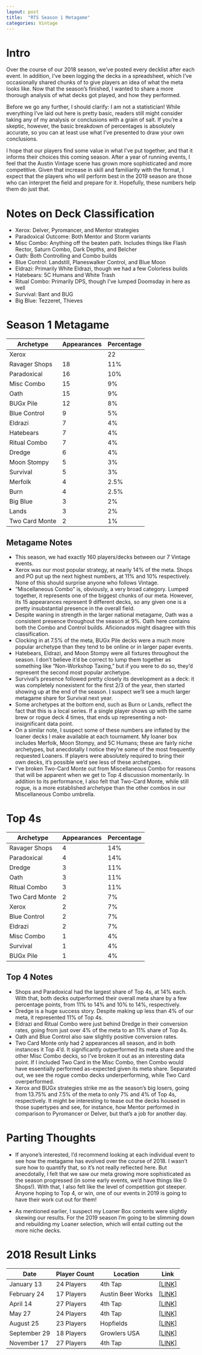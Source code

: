 ```yaml
---
layout: post
title:  "RTS Season 1 Metagame"
categories: Vintage
---
```



# Intro

Over the course of our 2018 season, we’ve posted every decklist after each event. In addition, I’ve been logging the decks in a spreadsheet, which I’ve occasionally shared chunks of to give players an idea of what the meta looks like. Now that the season’s finished, I wanted to share a more thorough analysis of what decks got played, and how they performed.

Before we go any further, I should clarify: I am not a statistician! While everything I’ve laid out here is pretty basic, readers still might consider taking any of my analysis or conclusions with a grain of salt. If you’re a skeptic, however, the basic breakdown of percentages is absolutely accurate, so you can at least use what I’ve presented to draw your own conclusions.

I hope that our players find some value in what I’ve put together, and that it informs their choices this coming season. After a year of running events, I feel that the Austin Vintage scene has grown more sophisticated and more competitive. Given that increase in skill and familiarity with the format, I expect that the players who will perform best in the 2019 season are those who can interpret the field and prepare for it. Hopefully, these numbers help them do just that.

# Notes on Deck Classification

* Xerox: Delver, Pyromancer, and Mentor strategies
* Paradoxical Outcome: Both  Mentor and Storm variants
* Misc Combo: Anything off the beaten path. Includes things like Flash Rector, Saturn Combo, Dark Depths, and Belcher
* Oath: Both Controlling and Combo builds
* Blue Control: Landstill, Planeswalker Control, and Blue Moon
* Eldrazi: Primarily White Eldrazi, though we had a few Colorless builds
* Hatebears: 5C Humans and White Trash
* Ritual Combo: Primarily DPS, though I’ve lumped Doomsday in here as well
* Survival: Bant and BUG
* Big Blue: Tezzeret, Thieves

# Season 1 Metagame

| Archetype | Appearances | Percentage |
|-|-|-|
| Xerox | | 22 | 13% |
| Ravager Shops | 18 | 11% |
| Paradoxical | 16 | 10% |
| Misc Combo | 15 | 9% |
| Oath | 15 | 9% |
| BUGx Pile | 12 | 8% |
| Blue Control | 9 | 5% |
| Eldrazi | 7 | 4% |
| Hatebears | 7 | 4% |
| Ritual Combo | 7 | 4% |
| Dredge | 6 | 4% |
| Moon Stompy | 5 | 3% |
| Survival | 5 | 3% |
| Merfolk | 4 | 2.5% |
| Burn | 4 | 2.5% |
| Big Blue | 3 | 2% |
| Lands | 3 | 2% |
| Two Card Monte | 2 | 1% |


##  Metagame Notes

* This season, we had exactly 160 players/decks between our 7 Vintage events.
* Xerox was our most popular strategy, at nearly 14% of the meta. Shops and PO put up the next highest numbers, at 11% and 10% respectively. None of this should surprise anyone who follows Vintage.
* “Miscellaneous Combo” is, obviously, a very broad category. Lumped together, it represents one of the biggest chunks of our meta. However, its 15 appearances represent 9 different decks, so any given one is a pretty insubstantial presence in the overall field.
* Despite waning in strength in the larger national metagame, Oath was a consistent presence throughout the season at 9%. Oath here contains both the Combo and Control builds. Aficionados might disagree with this classification.
* Clocking in at 7.5% of the meta, BUGx Pile decks were a much more popular archetype than they tend to be online or in larger paper events.
* Hatebears, Eldrazi, and Moon Stompy were all fixtures throughout the season. I don’t believe it’d be correct to lump them together as something like “Non-Workshop Taxing,” but if you were to do so, they’d represent the second most popular archetype.
* Survival’s presence followed pretty closely its development as a deck: it was completely nonexistent for the first 2/3 of the year, then started showing up at the end of the season. I suspect we’ll see a much larger metagame share for Survival next year.
* Some archetypes at the bottom end, such as Burn or Lands, reflect the fact that this is a local series. If a single player shows up with the same brew or rogue deck 4 times, that ends up representing a not-insignificant data point.
* On a similar note, I suspect some of these numbers are inflated by the loaner decks I make available at each tournament. My loaner box includes Merfolk, Moon Stompy, and 5C Humans; these are fairly niche archetypes, but anecdotally I notice they’re some of the most frequently requested Loaners. If players were absolutely required to bring their own decks, it’s possible we’d see less of these archetypes.
* I’ve broken Two-Card Monte out from Miscellaneous Combo for reasons that will be apparent when we get to Top 4 discussion momentarily. In addition to its performance, I also felt that Two-Card Monte, while still rogue, is a more established archetype than the other combos in our Miscellaneous Combo umbrella.

# Top 4s

| Archetype | Appearances | Percentage |
|-|-|-|
| Ravager Shops | 4 | 14% |
| Paradoxical | 4 | 14% |
| Dredge | 3 | 11% |
| Oath | 3 | 11% |
| Ritual Combo | 3 | 11% |
| Two Card Monte | 2 | 7% |
| Xerox | 2 | 7% |
| Blue Control | 2 | 7% |
| Eldrazi | 2 | 7% |
| Misc Combo  | 1 | 4% |
| Survival | 1 | 4% |
| BUGx Pile | 1 | 4% |

##  Top 4 Notes

* Shops and Paradoxical had the largest share of Top 4s, at 14% each. With that, both decks outperformed their overall meta share by a few percentage points, from 11% to 14% and 10% to 14%, respectively.
* Dredge is a huge success story. Despite making up less than 4% of our meta, it represented 11% of Top 4s.
* Eldrazi and Ritual Combo were just behind Dredge in their conversion rates, going from just over 4% of the meta to an 11% share of Top 4s.
* Oath and Blue Control also saw slightly positive conversion rates.
* Two Card Monte only had 2 appearances all season, and in both instances it Top 4’d. It significantly outperformed its meta share and the other Misc Combo decks, so I’ve broken it out as an interesting data point. If I included Two Card in the Misc Combo, then Combo would have essentially performed as-expected given its meta share. Separated out, we see the rogue combo decks underperforming, while Two Card overperformed.
* Xerox and BUGx strategies strike me as the season’s big losers, going from 13.75% and 7.5% of the meta to only 7% and 4% of Top 4s, respectively. It might be interesting to tease out the decks housed in those supertypes and see, for instance, how Mentor performed in comparison to Pyromancer or Delver, but that’s a job for another day.

# Parting Thoughts

* If anyone’s interested, I’d recommend looking at each individual event to see how the metagame has evolved over the course of 2018. I wasn’t sure how to quantify that, so it’s not really reflected here. But anecdotally, I felt that we saw our meta growing more sophisticated as the season progressed (in some early events, we’d have things like 0 Shops!). With that, I also felt like the level of competition got steeper. Anyone hoping to Top 4, or win, one of our events in 2019 is going to have their work cut out for them!
-	As mentioned earlier, I suspect my Loaner Box contents were slightly skewing our results. For the 2019 season I’m going to be slimming down and rebuilding my Loaner selection, which will entail cutting out the more niche decks.

# 2018 Result Links

| Date | Player Count | Location | Link |
|-|-|-|-|
| January 13 | 24 Players | 4th Tap | [[LINK]](/s1q1_results) |
| February 24 | 17 Players | Austin Beer Works| [[LINK]](s1q2_results) |
| April 14 | 27 Players | 4th Tap| [[LINK]](s1q3_results) |
| May 27 | 24 Players | 4th Tap| [[LINK]](s1q4_results) |
| August 25 | 23 Players | Hopfields| [[LINK]](s1q6_results) |
|September 29 | 18 Players | Growlers USA | [[LINK]](s1q7_results) |
| November 17 | 27 Players | 4th Tap| [[LINK]](s1q8_results) |
